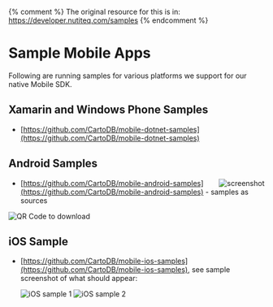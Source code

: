 {% comment %}
The original resource for this is in:
https://developer.nutiteq.com/samples
{% endcomment %}


# Sample Mobile Apps

Following are running samples for various platforms we support for our native Mobile SDK.

## Xamarin and Windows Phone Samples

* [https://github.com/CartoDB/mobile-dotnet-samples](https://github.com/CartoDB/mobile-dotnet-samples)


## Android Samples

<img src="/img/layout/mobile/offmaps_screen-ae7ba8fb72048017.png" align="right" alt="screenshot"/>

* [https://github.com/CartoDB/mobile-android-samples](https://github.com/CartoDB/mobile-android-samples) - samples as sources

<img src="http://zxing.org/w/chart?cht=qr&chs=230x230&chld=L&choe=UTF-8&chl=http%3A%2F%2Fgoo.gl%2F1hHPWW" alt="QR Code to download"/>

## iOS Sample

* [https://github.com/CartoDB/mobile-ios-samples](https://github.com/CartoDB/mobile-ios-samples), see sample screenshot of what should appear:

    <img src="/img/layout/mobile/iOS_Simulator_Screen_Shot_26_Dec_2014_20.35.20-138b915be3632e5d.png" alt="iOS sample 1"/> <img src="/img/layout/mobile/iOS_Simulator_Screen_Shot_26_Dec_2014_20.41.57-201c02b53a916987.png" alt="iOS sample 2"/>
